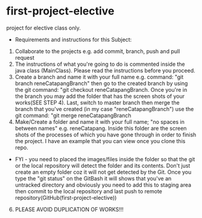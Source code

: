 # first-project-elective
project for elective class only.

* Requirements and instructions for this Subject:
1. Collaborate to the projects e.g. add commit, branch, push and pull request
2. The instructions of what you're going to do is commented inside the java class (MainClass). Please read the instructions before you proceed.
3. Create a branch and name it with your full name e.g. command: "git branch reneCatapangBranch" then go to the created branch by using the git command: "git checkout reneCatapangBranch. Once you're in the branch you may add the folder that has the screen shots of your works(SEE STEP 4). Last, switch to master branch then merge the branch that you've created (in my case "reneCatapangBranch") use the git command: "git merge reneCatapangBranch
4. Make/Create a folder and name it with your full name; "no spaces in between names" e.g. reneCatapang. Inside this folder are the screen shots of the processes of which you have gone through in order to finish the project. I have an example that you can view once you clone this repo. 

- FYI - you need to placed the images/files inside the folder so that the git or the local repository will detect the folder and its contents. Don't just create an empty folder coz it will not get detected by the Git. Once you type the "git status" on the GitBash it will shows that you've an untracked directory and obviously you need to add this to staging area then commit to the local repository and last push to remote repository(GitHub(first-project-elective))

6. PLEASE AVOID DUPLICATION OF WORKS!!!
   
